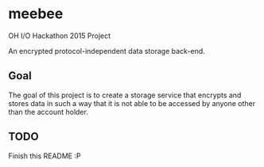 # meebee
OH I/O Hackathon 2015 Project

An encrypted protocol-independent data storage back-end.

## Goal
The goal of this project is to create a storage service that encrypts and stores data in such a way that it is not able to be accessed by anyone other than the account holder. 

## TODO
Finish this README :P
